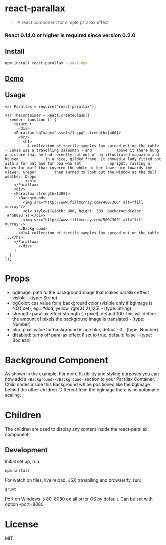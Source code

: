 # react-parallax

> A react component for simple parallax effect

### React 0.14.0 or higher is required since version 0.2.0

## Install

```sh
npm install react-parallax --save-dev
```

## [Demo](http://rrutsche.github.io/#parallax)

## Usage

```
var Parallax = require('react-parallax');

var TheContainer = React.createClass({
  render: function () {
    return (
      <div>
	<Parallax bgImage="assets/1.jpg" strength={400}>
	  <br/>
	    <h1>
	      A collection of textile samples lay spread out on the table - Samsa was a travelling salesman - and 			above it there hung a picture that he had recently cut out of an illustrated magazine and housed 			in a nice, gilded frame. It showed a lady fitted out with a fur hat and fur boa who sat  			upright, raising a heavy fur muff that covered the whole of her lower arm towards the viewer. Gregor 		then turned to look out the window at the dull weather. Drops
	     </h1>
	</Parallax>
	<div>
	<Parallax strength={300}>
	  <Background>
	    <img src="http://www.fillmurray.com/400/300" alt="fill murray"/>
	    <div style={{width: 800, height: 300, backgroundColor: '#450093'}}></div>
	    <img src="http://www.fillmurray.com/500/300" alt="fill murray"/>
	  </Background>
	  <h1>A collection of textile samples lay spread out on the table ...</h1>
	</Parallax>
      </div>
    )
  }
});
```

# Props

* bgImage: path to the background image that makes parallax effect visible - (type: String)
* bgColor: css value for a background color (visible only if bgImage is NOT set), eg.: #ddd, yellow, rgb(34,21,125) - (type: String)
* strength: parallax effect strength (in pixel), default 100. this will define the amount of pixels the background image is translated - (type: Number)
* blur: pixel value for background image blur, default: 0 - (type: Number)
* disabled: turns off parallax effect if set to true, default: false - (type: Boolean)

# Background Component

As shown in the example: For more flexibility and styling purposes you can now add a ```<Background></Background>``` section to your Parallax Container. Child nodes inside this Background will be positioned like the bgImage behind the other children. Different from the bgImage there is no automatic scaling.

# Children

The children are used to display any content inside the react-parallax component

## Development

Initial set up, run:
    
```sh
npm install
```

For watch on files, live reload, JSX transpiling and browserify, run:

```sh
grunt
```
Port on Windows is 80, 8080 on all other OS by default. Can be set with option -port=8080

# License

MIT

